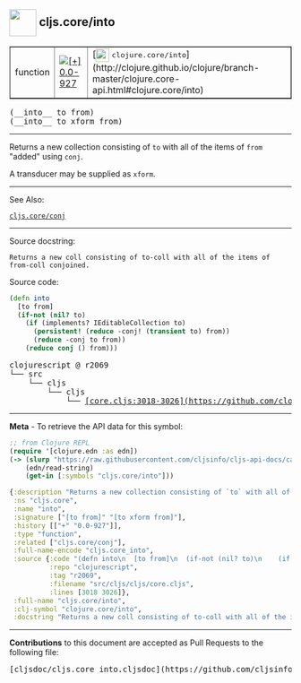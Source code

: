 ## <img width="48px" valign="middle" src="http://i.imgur.com/Hi20huC.png"> cljs.core/into

 <table border="1">
<tr>

<td>function</td>
<td><a href="https://github.com/cljsinfo/cljs-api-docs/tree/0.0-927"><img valign="middle" alt="[+] 0.0-927" src="https://img.shields.io/badge/+-0.0--927-lightgrey.svg"></a> </td>
<td>
[<img height="24px" valign="middle" src="http://i.imgur.com/1GjPKvB.png"> <samp>clojure.core/into</samp>](http://clojure.github.io/clojure/branch-master/clojure.core-api.html#clojure.core/into)
</td>
</tr>
</table>

 <samp>
(__into__ to from)<br>
</samp>
 <samp>
(__into__ to xform from)<br>
</samp>

---

Returns a new collection consisting of `to` with all of the items of `from`
"added" using `conj`.

A transducer may be supplied as `xform`.

---


See Also:

[`cljs.core/conj`](cljs.core_conj.md)<br>

---

Source docstring:

```
Returns a new coll consisting of to-coll with all of the items of
from-coll conjoined.
```

Source code:

```clj
(defn into
  [to from]
  (if-not (nil? to)
    (if (implements? IEditableCollection to)
      (persistent! (reduce -conj! (transient to) from))
      (reduce -conj to from))
    (reduce conj () from)))
```

 <pre>
clojurescript @ r2069
└── src
    └── cljs
        └── cljs
            └── <ins>[core.cljs:3018-3026](https://github.com/clojure/clojurescript/blob/r2069/src/cljs/cljs/core.cljs#L3018-L3026)</ins>
</pre>


---

__Meta__ - To retrieve the API data for this symbol:

```clj
;; from Clojure REPL
(require '[clojure.edn :as edn])
(-> (slurp "https://raw.githubusercontent.com/cljsinfo/cljs-api-docs/catalog/cljs-api.edn")
    (edn/read-string)
    (get-in [:symbols "cljs.core/into"]))
```

```clj
{:description "Returns a new collection consisting of `to` with all of the items of `from`\n\"added\" using `conj`.\n\nA transducer may be supplied as `xform`.",
 :ns "cljs.core",
 :name "into",
 :signature ["[to from]" "[to xform from]"],
 :history [["+" "0.0-927"]],
 :type "function",
 :related ["cljs.core/conj"],
 :full-name-encode "cljs.core_into",
 :source {:code "(defn into\n  [to from]\n  (if-not (nil? to)\n    (if (implements? IEditableCollection to)\n      (persistent! (reduce -conj! (transient to) from))\n      (reduce -conj to from))\n    (reduce conj () from)))",
          :repo "clojurescript",
          :tag "r2069",
          :filename "src/cljs/cljs/core.cljs",
          :lines [3018 3026]},
 :full-name "cljs.core/into",
 :clj-symbol "clojure.core/into",
 :docstring "Returns a new coll consisting of to-coll with all of the items of\nfrom-coll conjoined."}

```

---

__Contributions__ to this document are accepted as Pull Requests to the following file:

 <pre>
[cljsdoc/cljs.core_into.cljsdoc](https://github.com/cljsinfo/cljs-api-docs/blob/master/cljsdoc/cljs.core_into.cljsdoc)
</pre>

